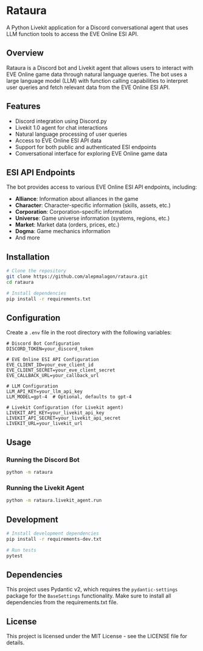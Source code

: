 # Rataura

A Python Livekit application for a Discord conversational agent that uses LLM function tools to access the EVE Online ESI API.

## Overview

Rataura is a Discord bot and Livekit agent that allows users to interact with EVE Online game data through natural language queries. The bot uses a large language model (LLM) with function calling capabilities to interpret user queries and fetch relevant data from the EVE Online ESI API.

## Features

- Discord integration using Discord.py
- Livekit 1.0 agent for chat interactions
- Natural language processing of user queries
- Access to EVE Online ESI API data
- Support for both public and authenticated ESI endpoints
- Conversational interface for exploring EVE Online game data

## ESI API Endpoints

The bot provides access to various EVE Online ESI API endpoints, including:

- **Alliance**: Information about alliances in the game
- **Character**: Character-specific information (skills, assets, etc.)
- **Corporation**: Corporation-specific information
- **Universe**: Game universe information (systems, regions, etc.)
- **Market**: Market data (orders, prices, etc.)
- **Dogma**: Game mechanics information
- And more

## Installation

```bash
# Clone the repository
git clone https://github.com/alepmalagon/rataura.git
cd rataura

# Install dependencies
pip install -r requirements.txt
```

## Configuration

Create a `.env` file in the root directory with the following variables:

```
# Discord Bot Configuration
DISCORD_TOKEN=your_discord_token

# EVE Online ESI API Configuration
EVE_CLIENT_ID=your_eve_client_id
EVE_CLIENT_SECRET=your_eve_client_secret
EVE_CALLBACK_URL=your_callback_url

# LLM Configuration
LLM_API_KEY=your_llm_api_key
LLM_MODEL=gpt-4  # Optional, defaults to gpt-4

# Livekit Configuration (for Livekit agent)
LIVEKIT_API_KEY=your_livekit_api_key
LIVEKIT_API_SECRET=your_livekit_api_secret
LIVEKIT_URL=your_livekit_url
```

## Usage

### Running the Discord Bot

```bash
python -m rataura
```

### Running the Livekit Agent

```bash
python -m rataura.livekit_agent.run
```

## Development

```bash
# Install development dependencies
pip install -r requirements-dev.txt

# Run tests
pytest
```

## Dependencies

This project uses Pydantic v2, which requires the `pydantic-settings` package for the `BaseSettings` functionality. Make sure to install all dependencies from the requirements.txt file.

## License

This project is licensed under the MIT License - see the LICENSE file for details.
